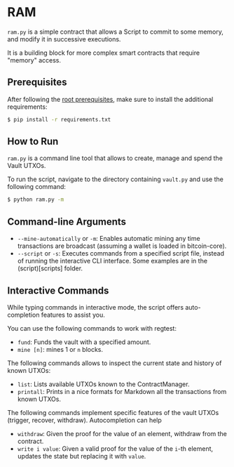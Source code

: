 # RAM

`ram.py` is a simple contract that allows a Script to commit to some memory, and modify it in successive executions.

It is a building block for more complex smart contracts that require "memory" access.

## Prerequisites

After following the [root prerequisites](../..#prerequisites), make sure to install the additional requirements:

```bash
$ pip install -r requirements.txt
```

## How to Run

`ram.py` is a command line tool that allows to create, manage and spend the Vault UTXOs.

To run the script, navigate to the directory containing `vault.py` and use the following command:

```bash
$ python ram.py -m
```

## Command-line Arguments

- `--mine-automatically` or `-m`: Enables automatic mining any time transactions are broadcast (assuming a wallet is loaded in bitcoin-core).
- `--script` or `-s`: Executes commands from a specified script file, instead of running the interactive CLI interface. Some examples are in the (script)[scripts] folder.

## Interactive Commands

While typing commands in interactive mode, the script offers auto-completion features to assist you.

You can use the following commands to work with regtest:
- `fund`: Funds the vault with a specified amount.
- `mine [n]`: mines 1 or `n` blocks.

The following commands allows to inspect the current state and history of known UTXOs:

- `list`: Lists available UTXOs known to the ContractManager.
- `printall`: Prints in a nice formats for Markdown all the transactions from known UTXOs.

The following commands implement specific features of the vault UTXOs (trigger, recover, withdraw). Autocompletion can help

- `withdraw`: Given the proof for the value of an element, withdraw from the contract.
- `write i value`: Given a valid proof for the value of the `i`-th element, updates the state but replacing it with `value`.